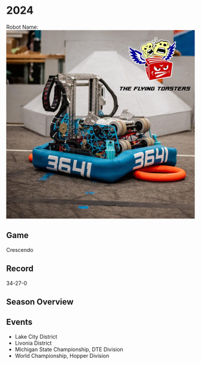 # 2024

Robot Name:
![2024 Robot](Media/2024_Robot.jpg)

## Game

Crescendo

## Record

34-27-0

## Season Overview

## Events

- Lake City District
- Livonia District
- Michigan State Championship, DTE Division
- World Championship, Hopper Division
